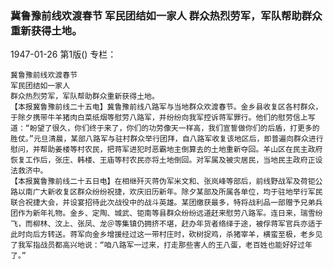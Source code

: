### 冀鲁豫前线欢渡春节  军民团结如一家人  群众热烈劳军，军队帮助群众重新获得土地。

1947-01-26
第1版()
专栏：

    冀鲁豫前线欢渡春节
    军民团结如一家人
    群众热烈劳军，军队帮助群众重新获得土地。
    【本报冀鲁豫前线二十五电】冀鲁豫前线八路军与当地群众欢渡春节。金乡县收复区各村群众，于除夕携带牛羊猪肉白菜纸烟等慰劳八路军，并纷纷向我军控诉蒋军罪行。他们的慰劳信上写道：“盼望了很久，你们终于来了，你们的功劳像天一样高，我们宣誓做你们的后盾，打更多的胜仗。”元旦清晨，某部八路军与驻村群众举行团拜，自八路军收复该地区后，即普遍向群众进行慰问，并帮助姜楼等村农民，把蒋军进犯时恶霸地主倒算去的土地重新夺回。羊山区在民主政府恢复工作后，张庄、韩楼、王庙等村农民亦将土地倒回。对军属及被灾居民，当地民主政府正设法救济中。
    【本报冀鲁豫前线二十五日电】在相继歼灭蒋伪军米文和、张岚峰等部后，前线野战军及荷钜公路以南广大新收复区群众纷纷祝捷，欢庆旧历新年。除夕某部及所属各单位，均于驻地举行军民联合祝捷大会，并设宴招待此次战役中的战斗英雄。某团缴获最多，特将战利品一部赠予兄弟兵团作为新年礼物。金乡、定陶、城武、钜南等县群众纷纷远道赶来慰劳八路军。连日来，瑞雪纷飞，而柳林、汶上、张凤、龙＠等集镇仍拥挤不堪，赶办年货者络绎于途，被俘蒋军官兵亦适于此时向后方转送。蒋军向金乡增援经过这一带村庄时，砍树捉鸡，杀猪宰羊，横蛮至极，老乡见了我军指战员都高兴地说：“咱八路军一过来，打走那些害人的王八蛋，老百姓也能好好过年了。”
